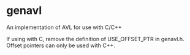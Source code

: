 # genavl
An implementation of AVL for use with C/C++

If using with C, remove the definition of USE_OFFSET_PTR in genavl.h. Offset pointers can only be used with C++.

